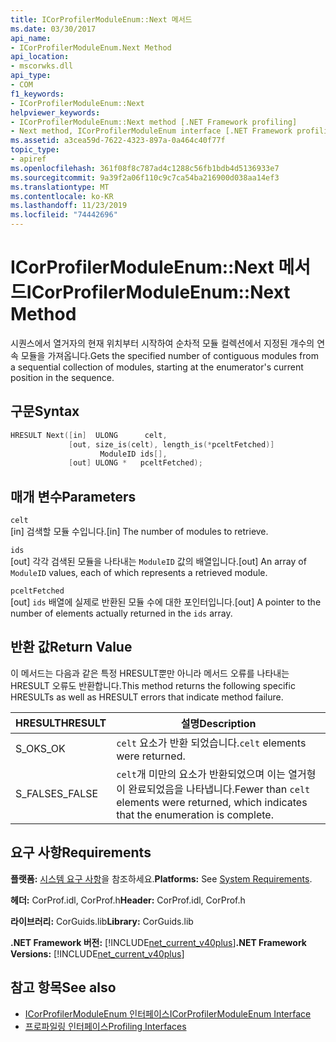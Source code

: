 ```yaml
---
title: ICorProfilerModuleEnum::Next 메서드
ms.date: 03/30/2017
api_name:
- ICorProfilerModuleEnum.Next Method
api_location:
- mscorwks.dll
api_type:
- COM
f1_keywords:
- ICorProfilerModuleEnum::Next
helpviewer_keywords:
- ICorProfilerModuleEnum::Next method [.NET Framework profiling]
- Next method, ICorProfilerModuleEnum interface [.NET Framework profiling]
ms.assetid: a3cea59d-7622-4323-897a-0a464c40f77f
topic_type:
- apiref
ms.openlocfilehash: 361f08f8c787ad4c1288c56fb1bdb4d5136933e7
ms.sourcegitcommit: 9a39f2a06f110c9c7ca54ba216900d038aa14ef3
ms.translationtype: MT
ms.contentlocale: ko-KR
ms.lasthandoff: 11/23/2019
ms.locfileid: "74442696"
---
```

# <a name="icorprofilermoduleenumnext-method"></a><span data-ttu-id="3d673-102">ICorProfilerModuleEnum::Next 메서드</span><span class="sxs-lookup"><span data-stu-id="3d673-102">ICorProfilerModuleEnum::Next Method</span></span>
<span data-ttu-id="3d673-103">시퀀스에서 열거자의 현재 위치부터 시작하여 순차적 모듈 컬렉션에서 지정된 개수의 연속 모듈을 가져옵니다.</span><span class="sxs-lookup"><span data-stu-id="3d673-103">Gets the specified number of contiguous modules from a sequential collection of modules, starting at the enumerator's current position in the sequence.</span></span>  
  
## <a name="syntax"></a><span data-ttu-id="3d673-104">구문</span><span class="sxs-lookup"><span data-stu-id="3d673-104">Syntax</span></span>  
  
```cpp  
HRESULT Next([in]  ULONG      celt,  
             [out, size_is(celt), length_is(*pceltFetched)]  
                    ModuleID ids[],  
             [out] ULONG *   pceltFetched);  
```  
  
## <a name="parameters"></a><span data-ttu-id="3d673-105">매개 변수</span><span class="sxs-lookup"><span data-stu-id="3d673-105">Parameters</span></span>  
 `celt`  
 <span data-ttu-id="3d673-106">[in] 검색할 모듈 수입니다.</span><span class="sxs-lookup"><span data-stu-id="3d673-106">[in] The number of modules to retrieve.</span></span>  
  
 `ids`  
 <span data-ttu-id="3d673-107">[out] 각각 검색된 모듈을 나타내는 `ModuleID` 값의 배열입니다.</span><span class="sxs-lookup"><span data-stu-id="3d673-107">[out] An array of `ModuleID` values, each of which represents a retrieved module.</span></span>  
  
 `pceltFetched`  
 <span data-ttu-id="3d673-108">[out] `ids` 배열에 실제로 반환된 모듈 수에 대한 포인터입니다.</span><span class="sxs-lookup"><span data-stu-id="3d673-108">[out] A pointer to the number of elements actually returned in the `ids` array.</span></span>  
  
## <a name="return-value"></a><span data-ttu-id="3d673-109">반환 값</span><span class="sxs-lookup"><span data-stu-id="3d673-109">Return Value</span></span>  
 <span data-ttu-id="3d673-110">이 메서드는 다음과 같은 특정 HRESULT뿐만 아니라 메서드 오류를 나타내는 HRESULT 오류도 반환합니다.</span><span class="sxs-lookup"><span data-stu-id="3d673-110">This method returns the following specific HRESULTs as well as HRESULT errors that indicate method failure.</span></span>  
  
|<span data-ttu-id="3d673-111">HRESULT</span><span class="sxs-lookup"><span data-stu-id="3d673-111">HRESULT</span></span>|<span data-ttu-id="3d673-112">설명</span><span class="sxs-lookup"><span data-stu-id="3d673-112">Description</span></span>|  
|-------------|-----------------|  
|<span data-ttu-id="3d673-113">S_OK</span><span class="sxs-lookup"><span data-stu-id="3d673-113">S_OK</span></span>|<span data-ttu-id="3d673-114">`celt` 요소가 반환 되었습니다.</span><span class="sxs-lookup"><span data-stu-id="3d673-114">`celt` elements were returned.</span></span>|  
|<span data-ttu-id="3d673-115">S_FALSE</span><span class="sxs-lookup"><span data-stu-id="3d673-115">S_FALSE</span></span>|<span data-ttu-id="3d673-116">`celt`개 미만의 요소가 반환되었으며 이는 열거형이 완료되었음을 나타냅니다.</span><span class="sxs-lookup"><span data-stu-id="3d673-116">Fewer than `celt` elements were returned, which indicates that the enumeration is complete.</span></span>|  
  
## <a name="requirements"></a><span data-ttu-id="3d673-117">요구 사항</span><span class="sxs-lookup"><span data-stu-id="3d673-117">Requirements</span></span>  
 <span data-ttu-id="3d673-118">**플랫폼:** [시스템 요구 사항](../../../../docs/framework/get-started/system-requirements.md)을 참조하세요.</span><span class="sxs-lookup"><span data-stu-id="3d673-118">**Platforms:** See [System Requirements](../../../../docs/framework/get-started/system-requirements.md).</span></span>  
  
 <span data-ttu-id="3d673-119">**헤더:** CorProf.idl, CorProf.h</span><span class="sxs-lookup"><span data-stu-id="3d673-119">**Header:** CorProf.idl, CorProf.h</span></span>  
  
 <span data-ttu-id="3d673-120">**라이브러리:** CorGuids.lib</span><span class="sxs-lookup"><span data-stu-id="3d673-120">**Library:** CorGuids.lib</span></span>  
  
 <span data-ttu-id="3d673-121">**.NET Framework 버전:** [!INCLUDE[net_current_v40plus](../../../../includes/net-current-v40plus-md.md)]</span><span class="sxs-lookup"><span data-stu-id="3d673-121">**.NET Framework Versions:** [!INCLUDE[net_current_v40plus](../../../../includes/net-current-v40plus-md.md)]</span></span>  
  
## <a name="see-also"></a><span data-ttu-id="3d673-122">참고 항목</span><span class="sxs-lookup"><span data-stu-id="3d673-122">See also</span></span>

- [<span data-ttu-id="3d673-123">ICorProfilerModuleEnum 인터페이스</span><span class="sxs-lookup"><span data-stu-id="3d673-123">ICorProfilerModuleEnum Interface</span></span>](../../../../docs/framework/unmanaged-api/profiling/icorprofilermoduleenum-interface.md)
- [<span data-ttu-id="3d673-124">프로파일링 인터페이스</span><span class="sxs-lookup"><span data-stu-id="3d673-124">Profiling Interfaces</span></span>](../../../../docs/framework/unmanaged-api/profiling/profiling-interfaces.md)
